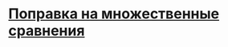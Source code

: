 # [Поправка на множественные сравнения][def]

[def]: https://telegra.ph/Mnozhestvennye-sravneniya-09-28

